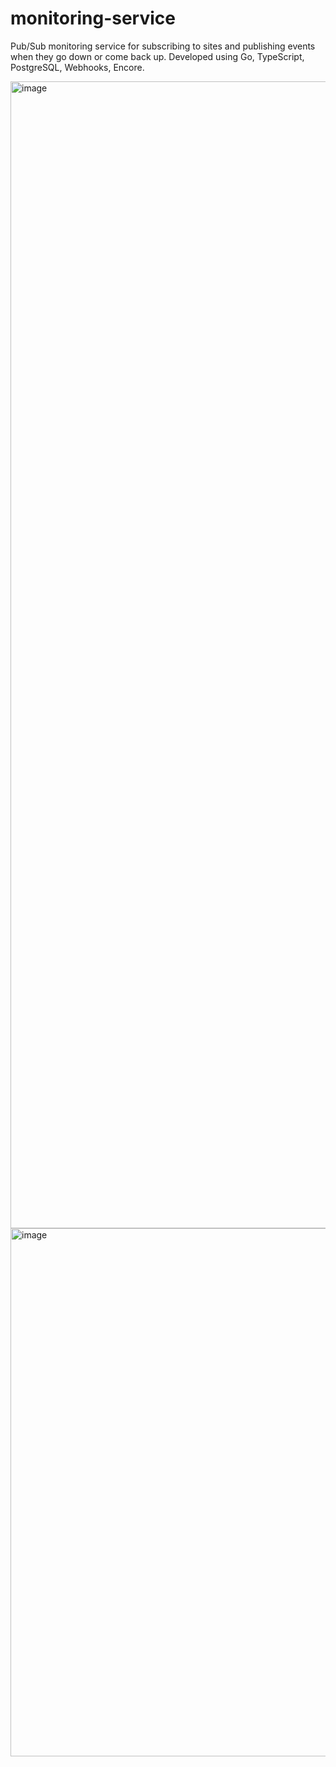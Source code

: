 # monitoring-service

Pub/Sub monitoring service for subscribing to sites and publishing events when they go down or come back up. Developed using Go, TypeScript, PostgreSQL, Webhooks, Encore.

<img width="1835" alt="image" src="https://github.com/user-attachments/assets/058da0cb-2c71-462e-aaac-1633f9b85a66">

<img width="845" alt="image" src="https://github.com/user-attachments/assets/4a12607c-5325-4698-b002-4b22bb82dc33">
